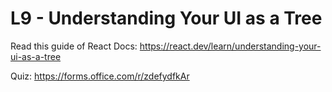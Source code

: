 # L9 - Understanding Your UI as a Tree

Read this guide of React Docs: https://react.dev/learn/understanding-your-ui-as-a-tree

Quiz: https://forms.office.com/r/zdefydfkAr
